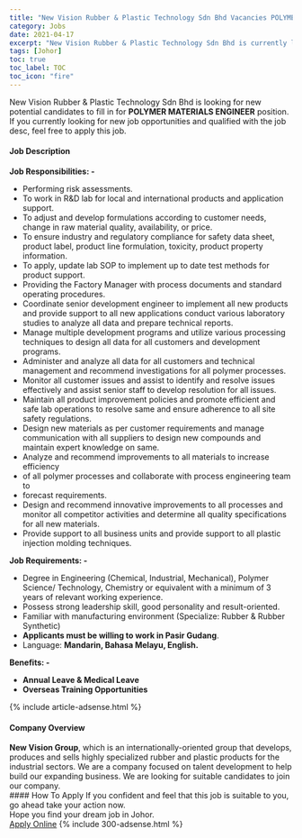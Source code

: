 ```yaml
---
title: "New Vision Rubber & Plastic Technology Sdn Bhd Vacancies POLYMER MATERIALS ENGINEER" 
category: Jobs 
date: 2021-04-17 
excerpt: "New Vision Rubber & Plastic Technology Sdn Bhd is currently looking for suitable person to fill in the POLYMER MATERIALS ENGINEER which based in Johor" 
tags: [Johor] 
toc: true 
toc_label: TOC 
toc_icon: "fire" 
--- 
```


<p>New Vision Rubber & Plastic Technology Sdn Bhd is looking for new potential candidates to fill in for <b>POLYMER MATERIALS ENGINEER</b> position. If you currently looking for new job opportunities and qualified with the job desc, feel free to apply this job.
</p><div><div><h4>Job Description</h4></div><div><div><span><div><p><strong>Job Responsibilities: -</strong></p><ul><li>Performing risk assessments.</li><li>To work in R&amp;D lab for local and international products and application support.</li><li>To adjust and develop formulations according to customer needs, change in raw material quality, availability, or price.</li><li>To ensure industry and regulatory compliance for safety data sheet, product label, product line formulation, toxicity, product property information.</li><li>To apply, update lab SOP to implement up to date test methods for product support.</li><li>Providing the Factory Manager with process documents and standard operating procedures.</li><li>Coordinate senior development engineer to implement all new products and provide support to all new applications conduct various laboratory studies to analyze all data and prepare technical reports.</li><li>Manage multiple development programs and utilize various processing techniques to design all data for all customers and development programs.</li><li>Administer and analyze all data for all customers and technical management and recommend investigations for all polymer processes.</li><li>Monitor all customer issues and assist to identify and resolve issues effectively and assist senior staff to develop resolution for all issues.</li><li>Maintain all product improvement policies and promote efficient and safe lab operations to resolve same and ensure adherence to all site safety regulations.</li><li>Design new materials as per customer requirements and manage communication with all suppliers to design new compounds and maintain expert knowledge on same.</li><li>Analyze and recommend improvements to all materials to increase efficiency</li><li>of all polymer processes and collaborate with process engineering team to</li><li>forecast requirements.</li><li>Design and recommend innovative improvements to all processes and monitor all competitor activities and determine all quality specifications for all new materials.</li><li>Provide support to all business units and provide support to all plastic injection molding techniques.</li></ul><p><strong>Job Requirements: -</strong></p><ul><li>Degree in Engineering (Chemical, Industrial, Mechanical), Polymer Science/ Technology, Chemistry or equivalent with a minimum of 3 years of relevant working experience.</li><li>Possess strong leadership skill, good personality and result-oriented.</li><li>Familiar with manufacturing environment (Specialize: Rubber &amp; Rubber Synthetic)</li><li><strong>Applicants must be willing to work in Pasir Gudang</strong>.&#160;</li><li>Language:&#160;<strong>Mandarin, Bahasa Melayu, English.&#160;</strong></li></ul><p><strong>Benefits: -&#160;</strong></p><ul><li><strong>Annual Leave &amp; Medical Leave</strong></li><li><strong>Overseas Training Opportunities</strong></li></ul></div></span></div></div></div> 
{% include article-adsense.html %} 
<div><div><h4>Company Overview</h4></div><div><div><span><div><div><strong>New Vision Group</strong>, which is an internationally-oriented group that develops, produces and sells highly specialized rubber and plastic products for the industrial sectors. We are a company focused on talent development to help build our expanding business. We are looking for suitable candidates to join our company.</div></div></span></div></div></div> 
#### How To Apply 
If you confident and feel that this job is suitable to you, go ahead take your action now. <br/> 
Hope you find your dream job in Johor. <br/> 
<a href="https://www.jobstreet.com.my/en/job/polymer-materials-engineer-4538141?jobId=jobstreet-my-job-4538141&" class="btn btn--info" target="_blank" rel="nofollow noopenner">Apply Online</a> 
{% include 300-adsense.html %} 